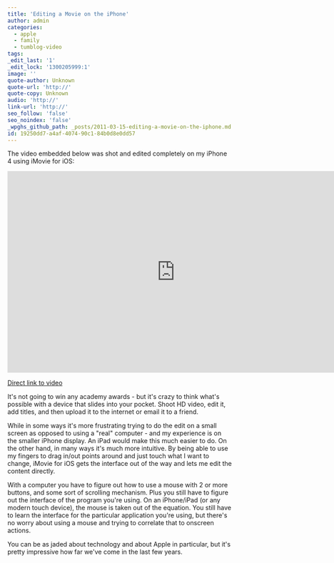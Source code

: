 ```yaml
---
title: 'Editing a Movie on the iPhone'
author: admin
categories:
  - apple
  - family
  - tumblog-video
tags: 
_edit_last: '1'
_edit_lock: '1300205999:1'
image: ''
quote-author: Unknown
quote-url: 'http://'
quote-copy: Unknown
audio: 'http://'
link-url: 'http://'
seo_follow: 'false'
seo_noindex: 'false'
_wpghs_github_path: _posts/2011-03-15-editing-a-movie-on-the-iphone.md
id: 19250dd7-a4af-4074-90c1-84b0d8e0dd57
---
```

<p>The video embedded below was shot and edited completely on my iPhone 4 using iMovie for iOS:</p>
<p><iframe title="YouTube video player" width="750" height="452" src="http://www.youtube.com/embed/clJtbLWoM0E?rel=0" frameborder="0" allowfullscreen></iframe></p>
<p><a href="http://www.youtube.com/watch?v=clJtbLWoM0E">Direct link to video</a></p>
<p>It's not going to win any academy awards - but it's crazy to think what's possible with a device that slides into your pocket. Shoot HD video, edit it, add titles, and then upload it to the internet or email it to a friend.</p>
<p>While in some ways it's more frustrating trying to do the edit on a small screen as opposed to using a "real" computer - and my experience is on the smaller iPhone display. An iPad would make this much easier to do.  On the other hand, in many ways it's much more intuitive. By being able to use my fingers to drag in/out points around and just touch what I want to change, iMovie for iOS gets the interface out of the way and lets me edit the content directly.</p>
<p>With a computer you have to figure out how to use a mouse with 2 or more buttons, and some sort of scrolling mechanism. Plus you still have to figure out the interface of the program you're using. On an iPhone/iPad (or any modern touch device), the mouse is taken out of the equation. You still have to learn the interface for the particular application you're using, but there's no worry about using a mouse and trying to correlate that to onscreen actions.</p>
<p>You can be as jaded about technology and about Apple in particular, but it's pretty impressive how far we've come in the last few years.</p>

